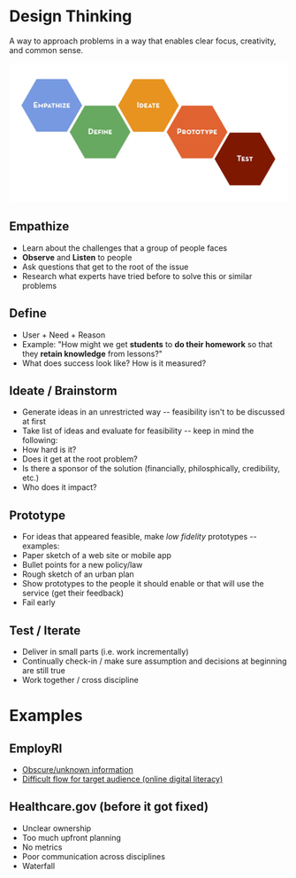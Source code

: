 # Design Thinking

A way to approach problems in a way that enables clear focus, creativity, and common sense.

![Design Thinking Flow](images/design_thinking_flow.jpg)

## Empathize

- Learn about the challenges that a group of people faces
- **Observe** and **Listen** to people
- Ask questions that get to the root of the issue
- Research what experts have tried before to solve this or similar problems

## Define

- User + Need + Reason
- Example: "How might we get **students** to **do their homework** so that they **retain knowledge** from lessons?" 
- What does success look like? How is it measured?

## Ideate / Brainstorm

- Generate ideas in an unrestricted way -- feasibility isn't to be discussed at first
- Take list of ideas and evaluate for feasibility -- keep in mind the following:
 - How hard is it?
 - Does it get at the root problem?
 - Is there a sponsor of the solution (financially, philosphically, credibility, etc.)
 - Who does it impact?

## Prototype

- For ideas that appeared feasible, make *low fidelity* prototypes -- examples:
 - Paper sketch of a web site or mobile app
 - Bullet points for a new policy/law
 - Rough sketch of an urban plan
- Show prototypes to the people it should enable or that will use the service (get their feedback)
- Fail early

## Test / Iterate

- Deliver in small parts (i.e. work incrementally)
- Continually check-in / make sure assumption and decisions at beginning are still true
- Work together / cross discipline

# Examples

## EmployRI

- [Obscure/unknown information](images/employ_ri.png)
- [Difficult flow for target audience (online digital literacy)](images/employri_jobs.png)

## Healthcare.gov (before it got fixed)

- Unclear ownership
- Too much upfront planning
- No metrics
- Poor communication across disciplines
- Waterfall